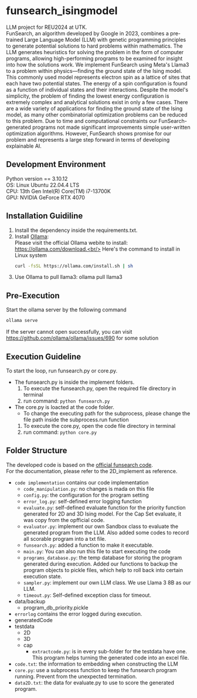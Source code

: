 # funsearch_isingmodel
LLM project for REU2024 at UTK.<br />
FunSearch, an algorithm developed by Google in 2023, combines a pre-trained Large Language Model (LLM) with genetic programming principles to generate potential solutions to hard problems within mathematics. The LLM generates heuristics for solving the problem in the form of computer programs, allowing high-performing programs to be examined for insight into how the solutions work. We implement FunSearch using Meta's Llama3 to a problem within physics—finding the ground state of the Ising model. This commonly used model represents electron spin as a lattice of sites that each have two potential states. The energy of a spin configuration is found as a function of individual states and their interactions. Despite the model's simplicity, the problem of finding the lowest energy configuration is extremely complex and analytical solutions exist in only a few cases. There are a wide variety of applications for finding the ground state of the Ising model, as many other combinatorial optimization problems can be reduced to this problem. Due to time and computational constraints our FunSearch-generated programs not made significant improvements simple user-written optimization algorithms. However, FunSearch shows promise for our problem and represents a large step forward in terms of developing explainable AI.

## Development Environment
Python version == 3.10.12 <br />
OS: Linux Ubuntu 22.04.4 LTS <br />
CPU: 13th Gen Intel(R) Core(TM) i7-13700K<br />
GPU: NVIDIA GeForce RTX 4070


## Installation Guidiline
1. Install the dependency inside the requirements.txt.
2. Install <a href = "https://ollama.com/download">Ollama</a>:<br />
    Please visit the official Ollama webite to install: https://ollama.com/download.<br/> Here's the command to install in Linux system<br />
    ```bash 
    curl -fsSL https://ollama.com/install.sh | sh
    ```
3. Use Ollama to pull llama3: ollama pull llama3

## Pre-Execution
Start the ollama server by the following command
```bash
ollama serve
```
If the server cannot open successfully, you can visit https://github.com/ollama/ollama/issues/690 for some solution

## Execution Guideline
To start the loop, run funsearch.py or core.py.
- The funsearch.py is inside the implement folders. 
    1. To execute the funsearch.py, open the required file directory in terminal
    2. run command: `python funsearch.py`
- The core.py is loacted at the code folder.
    - To change the executing path for the subprocess, please change the file path inside the subprocess.run function
    1. To execute the core.py, open the code file directory in terminal
    2. run command: `python core.py`

## Folder Structure
The developed code is based on the <a href="https://github.com/google-deepmind/funsearch">official funsearch code</a>.<br />
For the documentation, please refer to the 2D_implement as reference.
- `code implementation` contains our code implementation 
    - `code_manipulation.py`: no changes is mada on this file
    - `config.py`: the configuration for the program setting
    - `error_log.py`: self-defined error logging function
    - `evaluate.py`: self-defined evaluate function for the priority function generated for 2D and 3D Ising model. For the Cap Set evaluate, it was copy from the opfficial code.
    - `evaluator.py`: implement our own Sandbox class to evaluate the generated program from the LLM. Also added some codes to record all scorable program into a txt file.
    - `funsearch.py`: added a function to make it executable.
    - `main.py`: You can also run this file to start executing the code
    - `programs_database.py`: the temp database for storing the program generated during execution. Added our functions to backup the program objects to pickle files, which help to roll back into certain execution state. 
    - `sampler.py`: implement our own LLM class. We use Llama 3 8B as our LLM.
    - `timeout.py`: Self-defined exception class for timeout.
- data/backup
    - program_db_priority.pickle
- `errorlog` contains the error logged during execution.
- generatedCode
- testdata
    - 2D
    - 3D
    - cap
        - `extractcode.py`: is in every sub-folder for the testdata have one. This program helps turning the generated code into an excel file.
- `code.txt`: the information to embedding when constructing the LLM
- `core.py`: use a subprocess function to keep the funsearch program running. Prevent from the unexpected termination.
- `data2D.txt`: the data for evaluate.py to use to score the generated program.
